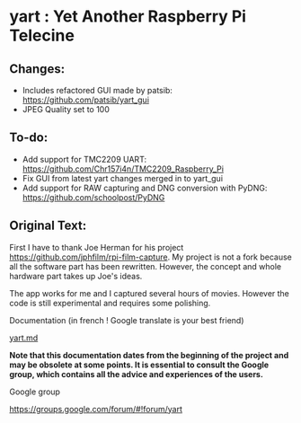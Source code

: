 # yart : Yet Another Raspberry Pi Telecine

## Changes:

 - Includes refactored GUI made by patsib: https://github.com/patsib/yart_gui
 - JPEG Quality set to 100

## To-do:

 - Add support for TMC2209 UART: https://github.com/Chr157i4n/TMC2209_Raspberry_Pi
 - Fix GUI from latest yart changes merged in to yart_gui
 - Add support for RAW capturing and DNG conversion with PyDNG: https://github.com/schoolpost/PyDNG

## Original Text:

First I have to thank Joe Herman for his project https://github.com/jphfilm/rpi-film-capture. My project is not a fork because all the software part has been rewritten. However, the concept and whole hardware part takes up Joe's ideas.

The app works for me and I captured several hours of movies. However the code is still experimental and requires some polishing.

Documentation (in french ! Google translate is your best friend)

[yart.md](./yart.md)

**Note that this documentation dates from the beginning of the project and may be obsolete at some points. It is essential to consult the Google group, which contains all the advice and experiences of the users.**

Google group

https://groups.google.com/forum/#!forum/yart

